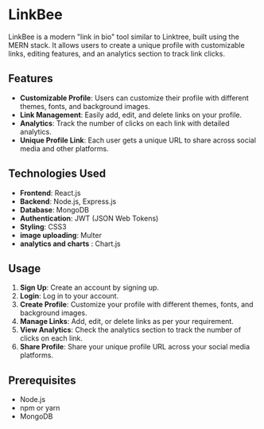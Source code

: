 # LinkBee

LinkBee is a modern "link in bio" tool similar to Linktree, built using the MERN stack. It allows users to create a unique profile with customizable links, editing features, and an analytics section to track link clicks.

## Features

- **Customizable Profile**: Users can customize their profile with different themes, fonts, and background images.
- **Link Management**: Easily add, edit, and delete links on your profile.
- **Analytics**: Track the number of clicks on each link with detailed analytics.
- **Unique Profile Link**: Each user gets a unique URL to share across social media and other platforms.

## Technologies Used

- **Frontend**: React.js
- **Backend**: Node.js, Express.js
- **Database**: MongoDB
- **Authentication**: JWT (JSON Web Tokens)
- **Styling**: CSS3
- **image uploading**: Multer
- **analytics and charts** : Chart.js

## Usage

1. **Sign Up**: Create an account by signing up.
2. **Login**: Log in to your account.
3. **Create Profile**: Customize your profile with different themes, fonts, and background images.
4. **Manage Links**: Add, edit, or delete links as per your requirement.
5. **View Analytics**: Check the analytics section to track the number of clicks on each link.
6. **Share Profile**: Share your unique profile URL across your social media platforms.

## Prerequisites

- Node.js
- npm or yarn
- MongoDB





